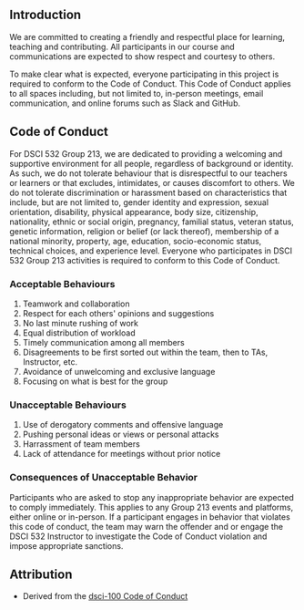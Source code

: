 ## Introduction
We are committed to creating a friendly and respectful place for learning, teaching and contributing. All participants in our course and communications are expected to show respect and courtesy to others.

To make clear what is expected, everyone participating in this project is required to conform to the Code of Conduct. This Code of Conduct applies to all spaces including, but not limited to, in-person meetings, email communication, and online forums such as Slack and GitHub.

## Code of Conduct
For DSCI 532 Group 213, we are dedicated to providing a welcoming and supportive environment for all people, regardless of background or identity. As such, we do not tolerate behaviour that is disrespectful to our teachers or learners or that excludes, intimidates, or causes discomfort to others. We do not tolerate discrimination or harassment based on characteristics that include, but are not limited to, gender identity and expression, sexual orientation, disability, physical appearance, body size, citizenship, nationality, ethnic or social origin, pregnancy, familial status, veteran status, genetic information, religion or belief (or lack thereof), membership of a national minority, property, age, education, socio-economic status, technical choices, and experience level. Everyone who participates in DSCI 532 Group 213 activities is required to conform to this Code of Conduct.

### Acceptable Behaviours
1. Teamwork and collaboration
2. Respect for each others' opinions and suggestions
3. No last minute rushing of work
4. Equal distribution of workload
5. Timely communication among all members
6. Disagreements to be first sorted out within the team, then to TAs, Instructor, etc.
7. Avoidance of unwelcoming and exclusive language
8. Focusing on what is best for the group

### Unacceptable Behaviours
1. Use of derogatory comments and offensive language
2. Pushing personal ideas or views or personal attacks
3. Harrassment of team members
4. Lack of attendance for meetings without prior notice

### Consequences of Unacceptable Behavior
Participants who are asked to stop any inappropriate behavior are expected to comply immediately. This applies to any Group 213 events and platforms, either online or in-person. If a participant engages in behavior that violates this code of conduct, the team may warn the offender and or engage the DSCI 532 Instructor to investigate the Code of Conduct violation and impose appropriate sanctions.

## Attribution
- Derived from the [dsci-100 Code of Conduct](https://github.com/UBC-DSCI/dsci-100/blob/master/CODE_OF_CONDUCT.md)